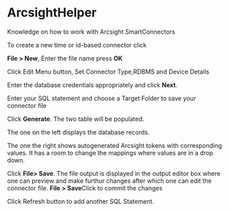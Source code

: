 # ArcsightHelper

Knowledge on how to work with Arcsight SmartConnectors

To create a new time or id-based connector click

<strong>File > New</strong>, Enter the file name press <strong>OK</strong>

Click Edit Menu button, Set Connector Type,RDBMS and Device Details

Enter the database credentials appropriately and click <strong>Next</strong>.

Enter your SQL statement and choose a Target Folder to save your connector file

Click <strong>Generate</strong>. The two table will be populated. 

The one on the left displays the database records. 

The one the right shows autogenerated Arcsight tokens with corresponding values. 
It has a room to change the mappings where values are in a drop down.

Click <strong>File> Save</strong>. The file  output is displayed in the output editor box where one can preview and make furthur changes after which one can edit the connector file.
<strong>File > Save</strong>Click  to commit the changes

Click Refresh button to add another SQL Statement.
